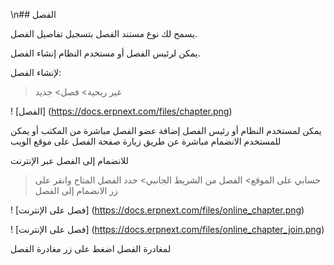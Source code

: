 \n## الفصل

يسمح لك نوع مستند الفصل بتسجيل تفاصيل الفصل.

يمكن لرئيس الفصل أو مستخدم النظام إنشاء الفصل.

لإنشاء الفصل:

> غير ربحية> فصل> جديد

! [الفصل] (https://docs.erpnext.com/files/chapter.png)

يمكن لمستخدم النظام أو رئيس الفصل إضافة عضو الفصل مباشرة من المكتب أو يمكن للمستخدم الانضمام مباشرة عن طريق زيارة صفحة الفصل على موقع الويب

للانضمام إلى الفصل عبر الإنترنت

> حسابي على الموقع> الفصل من الشريط الجانبي> حدد الفصل المتاح وانقر على زر الانضمام إلى الفصل

! [فصل على الإنترنت] (https://docs.erpnext.com/files/online_chapter.png)

! [فصل على الإنترنت] (https://docs.erpnext.com/files/online_chapter_join.png)

لمغادرة الفصل اضغط على زر مغادرة الفصل